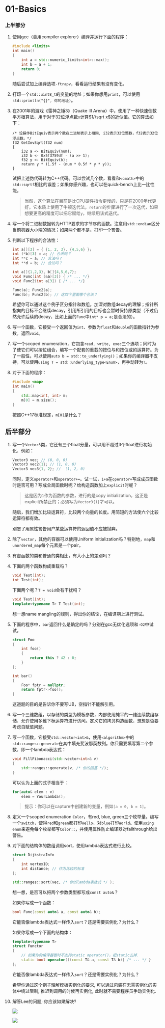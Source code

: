 # 01-Basics

### 上半部分

1. 使用gcc（善用compiler explorer）编译并运行下面的程序：

   ```c++
   #include <limits>
   int main()
   {
       int a = std::numeric_limits<int>::max();
       int b = a + 1;
       return 0;
   }
   ```

   随后尝试加上编译选项`-ftrapv`，看看运行结果有没有变化。

2. 打印一个`std::uint8_t`的变量的地址；如果你想用`print`，可以使用`std::println("{}", 你的地址)`。

3. 在2001年的游戏《雷神之锤3》（Quake III Arena）中，使用了一种快速倒数平方根算法，用于对于32位浮点数`x`计算$1/\sqrt x$的近似值。它的算法如下：

   ```pseudocode
   /* 设操作BitEquiv表示两个数在二进制表示上相同, i32表示32位整数，f32表示32位浮点数。*/
   f32 GetInvSqrt(f32 num)
   {
       i32 a <- BitEquiv(num);
       i32 b <- 0x5f3759df - (a >> 1);
       f32 y <- BitEquiv(b);
       return y * (1.5f - (num * 0.5f * y * y));
   }
   ```

   试把上述伪代码转为C++代码。可以尝试几个数，看看和`<cmath>`中的`std::sqrtf`相比的误差；如果你感兴趣，也可以在quick-bench上比一比性能。

   > 当然，这个算法在目前是比CPU硬件指令更慢的，只是在2000年代更好。它本质上使用了牛顿迭代法，`return`的步骤进行了一次迭代，如果想要更高的精度可以把它赋给`y`，继续用该式迭代。

4. 写一个将二进制数据转为HTTP要求的字节序的函数。注意用`std::endian`区分当前机器大小端的情况；如果两个都不是，打印一个警告。

5. 判断以下程序的合法性：

   ```c++
   int a[][3] = { {1, 2, 3}, {4,5,6} };
   int (*b)[3] = a; // 合法吗？
   int **c = a; // 合法吗？
   int **d = b; // 合法吗？
   ```

   ```c++
   int a[]{1,2,3}, b[]{4,5,6,7};
   void Func(int (&a)[3]) { /* ... */}
   void Func2(int a[3]) { /* ... */}
   
   Func(a); Func2(a);
   Func(b); Func2(b); // 这四个里面哪个合法？
   ```

   希望你可以通过这个例子区分指针和数组，加深对数组decay的理解；指针所指向的目标不会继续decay，引用所引用的目标也会暂时保持原类型（不过仍然允许后续的decay，比如上面的`Func`中`int* p = a;`是合法的）。

6. 写一个函数，它接受一个返回值为`int`、参数为`float`和`double`的函数指针为参数，返回`void`。

7. 写一个scoped enumeration，它包含`read, write, exec`三个选项；同时为了使它们可以按位组合，编写一个配套的重载的按位与和按位或的运算符。为了一般性，可以使用`auto b = std::to_underlying()`；如果你的编译器不支持，可以使用`using T = std::underlying_type<Enum>`，再手动转为`T`。

8. 对于下面的程序：

   ```c++
   #include <map> 
   int main()
   { 
       std::map<int, int> m; 
       m[0] = m.size();
   }
   ```

   按照C++17标准规定，`m[0]`是什么？

## 后半部分

1. 写一个`Vector3`类，它还有三个float分量，可以用不超过3个float进行初始化，例如：

   ```c++
   Vector3 vec; // (0, 0, 0)
   Vector3 vec2{1}; // (1, 0, 0)
   Vector3 vec3{1, 2}; //  (1, 2, 0)
   ```

   同时，定义`operator+`和`operator+=`。试一试，`1+a`在`operator+`写成成员函数时是否可用？写成全局函数时呢？给构造函数加上`explicit`时呢？

   > 这是因为`1`作为函数的参数，进行的是copy initialization，这正是explicit所禁止的；必须写为`Vector3{1}`才可以。

   随后，我们增加比较运算符，比较两个向量的长度。用简短的方法使六个比较运算符都有效。

   别忘了用属性警告用户某些运算符的返回值不应被抛弃。

2. 除了`vector`，其他的容器可以使用Uniform initialization吗？特别地，`map`和`unordered_map`每个元素是一个pair。

3. 有虚函数的类和普通的类相比，有大小上的差别吗？

4. 下面的两个函数构成重载吗？

   ```c++
   void Test(int);
   int Test(int);
   ```

   下面两个呢？`T = void`会有干扰吗？

   ```c++
   void Test(int);
   template<typename T> T Test(int);
   ```

   想一想name mangling的规则，得出你的结论，在编译期上进行测试。

5. 下面的程序中，`bar`返回什么是确定的吗？分别在gcc无优化选项和`-O2`中试试。

   ```c++
   struct Foo
   {
       int foo()
       {
           return this ? 42 : 0;
       }
   };
   
   int bar()
   {
       Foo* fptr = nullptr;
       return fptr->foo();
   }
   ```

   这道题的目的是告诉你不要写UB，空指针不能解引用。

6. 写一个三维数组，以存储的类型为模板参数，内部使用摊平的一维连续数组存储，允许使用多维下标运算符进行访问。定义它的拷贝构造函数，想想是否要考虑自赋值问题。

7. 写一个函数，它接受`std::vector<int>&`，使用`<algorithm>`中的`std::ranges::generate`在其中填充斐波那契数列。你只需要填写第二个参数，即一个lambda表达式：

   ```c++
   void FillFibonacci(std::vector<int>& v)
   {
       std::ranges::generate(v, /* 你的回答 */);
   }
   ```

   可以认为上面的式子相当于：

   ```c++
   for(auto& elem : v)
       elem = YourLambda();
   ```

   > 提示：你可以在capture中创建新的变量，例如`[a = 0, b = 1]`。

8. 定义一个scoped enumeration `Color`，有red, blue, green三个枚举量。编写一个`switch`，使得`red`和`green`都打印`Hello`，对`blue`打印`World`。使用`using enum`来避免每个枚举都写`Color::`，并使用属性防止编译器对fallthrough给出警告。

9. 对下面的结构体的数组调用sort，使用lambda表达式进行比较。

   ```c++
   struct DijkstraInfo
   {
       int vertexID;
       int distance; // 作为比较的标准
   };
   
   std::ranges::sort(vec, /* 你的lambda表达式 */ );
   ```

   想一想，是否可以把两个参数类型都写成`const auto&`？

   如果你写成一个函数：

   ```c++
   bool Func(const auto& a, const auto& b);
   ```

   它能否像lambda表达式一样传入`sort`？还是需要实例化？为什么？

   如果你写成一个下面的结构体：

   ```c++
   template<typename T>
   struct Functor
   {
       // 如果你的编译器暂时不支持static operator()，把static去掉.
       static bool operator()(const T& a, const T& b){ /* ... */ }
   };
   ```

   它能否像lambda表达式一样传入`sort`？还是需要实例化？为什么？

   希望你通过这个例子理解模板实例化的要求, 可以通过包装在无需实例化的实体中绕过限制, 推迟到调用的时候再实例化, 此时就不需要程序员手动实例化.

10. 解答Lee的问题; 你应该如果解决?

    ![](2.jpg)

    ![](1.jpg)